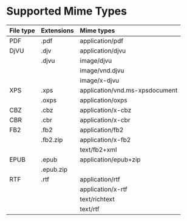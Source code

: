 # Supported Mime Types #


|File type| Extensions | Mime types |
|:--------|:-----------|:-----------|
| PDF  | .pdf      | application/pdf |
| DjVU | .djv      | application/djvu|
|      | .djvu     | image/djvu |
|      |           | image/vnd.djvu |
|      |           | image/x-djvu |
| XPS  | .xps      | application/vnd.ms-xpsdocument|
|      | .oxps     | application/oxps|
| CBZ  | .cbz      | application/x-cbz |
| CBR  | .cbr      | application/x-cbr |
| FB2  | .fb2      | application/fb2 |
|      | .fb2.zip  | application/x-fb2 |
|      |           | text/fb2+xml |
| EPUB | .epub     | application/epub+zip |
|      | .epub.zip |  |
| RTF  | .rtf      | application/rtf |
|      |           | application/x-rtf |
|      |           | text/richtext |
|      |           | text/rtf |